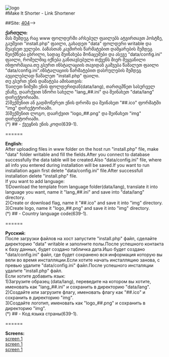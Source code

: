 <img src="http://i.imgur.com/WqjrQM1.png" alt="logo"><br>
#Make It Shorter - Link Shortener<br>

##Site: <a target="blank" href="#">404</a>-->

<div id="ka">
<b>ქართული:</b><br>
მას შემდეგ რაც www ფოლდერში არსებულ ფაილებს ატვირთავთ ჰოსტზე, გაუშვით "install.php" ფაილი, გახადეთ "data" ფოლდერი writable და შეავსეთ ველები.
ბაზასთან კავშირის წარმატებით დამყარების შემდეგ შეიქმნება ცხრილი, სადაც შეინახება მონაცემები და ასევე "data/config.ini" ფაილი, რომელშიც იქნება განთავსებული თქვენს მიერ შეყვანილი ინფორმაცია.თუ გსურთ ინსტალაციის თავიდან გაშვება წაშალეთ ფაილი "data/config.ini".ინსტალაციის წარმატებით დასრულების შემდეგ აუცილებლად წაშალეთ "install.php" ფაილი.<br>
თუ გსურთ ენის დამატება ამისათვის:<br>
1)აიღეთ ნიმუში ენის ფოლდერიდან(data/lang), თართგმნეთ სასურველ ენაზე, დაარქვით სწორი სახელი "lang_##.ini" და შეინახეთ "data/lang" დირექტორიაში.<br>
2)შექმენით ან გადმოწერეთ ენის დროშა და შეინახეთ "##.ico" ფორმატში "img" დირექტორიაში.<br>
3)შექმენით ლოგო, დაარქვით "logo_##.png" და შეინახეთ "img" დირექტორიაში.<br>
(*) ## - ქვეყნის ენის კოდი(639-1).<br>
</div>

======

<div id="en">
<b>English:</b><br>
After uploading files in www folder on the host run "install.php" file, make "data" folder writable and fill the fields.After you connect to database successfully the data table will be created.Also "data/config.ini" file, where all info you entered during installation will be saved.If you want to run installation again first delete "data/config.ini" file.After successfull installation delete "install.php" file.<br>
If you want to add language:<br>
1)Download the template from language folder(data/lang), translate it into language you want, name it "lang_##.ini" and save into "data/lang" directory.<br>
2)Create or download flag, name it "##.ico" and save it into "img" directory.<br>
3)Create logo, name it "logo_##.png" and save it into "img" directory.<br>
(*) ## - Country language code(639-1).<br>
</div>

======

<div id="ru">
<b>Русский:</b><br>
После загрузки файлов на хост запустите "install.php" файл, сделайте директорию "data" writable и заполните полы.После успешного контакта к базу данных, будет создано табличка дата.Ишо будет создано "data/config.ini" файл, где будет сохранено вся информация которую вы вели во время инсталляции.Если хотите начать инсталляцию занова, с превью удалите "data/config.ini" файл.После успешного инсталяции удалите "install.php" файл.<br>
Если хотите добавить язык:<br>
1)Загрузите образец (data/lang), переведите на котором вы хотите, именовать как "lang_##.ini" и сохранить в директорию "data/lang".<br>
2)Создайте или загрузите флагу, именовать флагу как "##.ico" и сохранить в директорию "img".<br>
3)Создайте логотип, именовать как "logo_##.png" и сохранить в директорию "img".<br>
(*) ## - Код языка страны(639-1).<br>
</div>

======

<b>Screens:</b><br>
<a href="http://i.imgur.com/cZblgYr.png" target="_blank">screen 1</a><br>
<a href="http://i.imgur.com/4MJfy6k.png" target="_blank">screen 1</a><br>
<a href="http://i.imgur.com/QD5l5Z3.png" target="_blank">screen 1</a><br>
